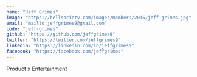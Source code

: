```yaml
---
name: "Jeff Grimes"
image: "https://bellsociety.com/images/members/2015/jeff-grimes.jpg"
email: "mailto:jeffgrimes9@gmail.com"
code: "jeff-grimes"
github: "https://github.com/jeffgrimes9"
twitter: "https://twitter.com/jeffgrimes9"
linkedin: "https://linkedin.com/in/jeffgrimes9"
facebook: "https://facebook.com/jeffgrimes"
---
```

Product x Entertainment